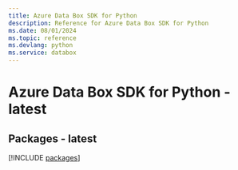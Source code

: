 ```yaml
---
title: Azure Data Box SDK for Python
description: Reference for Azure Data Box SDK for Python
ms.date: 08/01/2024
ms.topic: reference
ms.devlang: python
ms.service: databox
---
```

# Azure Data Box SDK for Python - latest
## Packages - latest
[!INCLUDE [packages](data-box-index.md)]